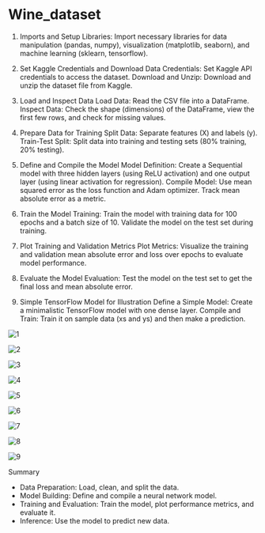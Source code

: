 # Wine_dataset

1. Imports and Setup
Libraries: Import necessary libraries for data manipulation (pandas, numpy), visualization (matplotlib, seaborn), and machine learning (sklearn, tensorflow).

2. Set Kaggle Credentials and Download Data
Credentials: Set Kaggle API credentials to access the dataset.
Download and Unzip: Download and unzip the dataset file from Kaggle.

3. Load and Inspect Data
Load Data: Read the CSV file into a DataFrame.
Inspect Data: Check the shape (dimensions) of the DataFrame, view the first few rows, and check for missing values.

4. Prepare Data for Training
Split Data: Separate features (X) and labels (y).
Train-Test Split: Split data into training and testing sets (80% training, 20% testing).

5. Define and Compile the Model
Model Definition: Create a Sequential model with three hidden layers (using ReLU activation) and one output layer (using linear activation for regression).
Compile Model: Use mean squared error as the loss function and Adam optimizer. Track mean absolute error as a metric.

6. Train the Model
Training: Train the model with training data for 100 epochs and a batch size of 10. Validate the model on the test set during training.

8. Plot Training and Validation Metrics
Plot Metrics: Visualize the training and validation mean absolute error and loss over epochs to evaluate model performance.

10. Evaluate the Model
Evaluation: Test the model on the test set to get the final loss and mean absolute error.

12. Simple TensorFlow Model for Illustration
Define a Simple Model: Create a minimalistic TensorFlow model with one dense layer.
Compile and Train: Train it on sample data (xs and ys) and then make a prediction.

![1](https://github.com/user-attachments/assets/65ef0264-19fd-4d5b-8e77-77644e732113)

![2](https://github.com/user-attachments/assets/9b794f30-1640-4d60-8616-f073b3cfac4f)

![3](https://github.com/user-attachments/assets/84257db4-3f02-4566-bd83-22b07a292e93)

![4](https://github.com/user-attachments/assets/c65e003a-60d3-4821-a8f7-8730fc04851d)

![5](https://github.com/user-attachments/assets/7fd873f8-8cfd-40ac-9e8c-cd582a053efa)

![6](https://github.com/user-attachments/assets/60c5c798-239b-4c47-ad23-323cf383a1d0)

![7](https://github.com/user-attachments/assets/776deb32-690a-4239-8346-f73be53c1c74)

![8](https://github.com/user-attachments/assets/82d4b1d7-3353-4407-8ee9-b09d698dda61)

![9](https://github.com/user-attachments/assets/ec3ab7ec-004e-4aee-a46e-b389deb32399)






Summary
*   Data Preparation: Load, clean, and split the data.
*   Model Building: Define and compile a neural network model.
*   Training and Evaluation: Train the model, plot performance metrics, and
    evaluate it.
*   Inference: Use the model to predict new data.
